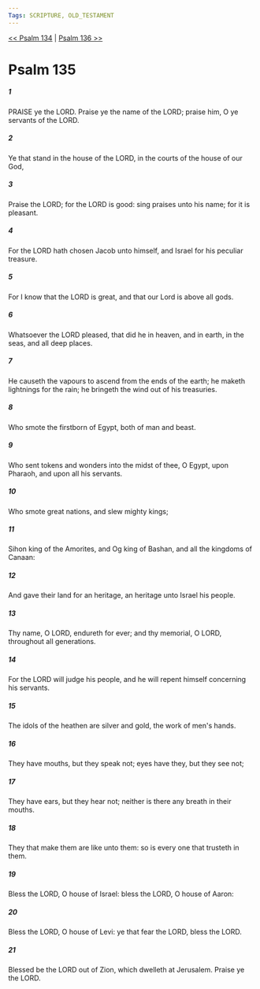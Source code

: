 ```yaml
---
Tags: SCRIPTURE, OLD_TESTAMENT
---
```


[<< Psalm 134](OLD_TESTAMENT/19_Psalms/Psalm_134.md) | [Psalm 136 >>](OLD_TESTAMENT/19_Psalms/Psalm_136.md)

# Psalm 135

##### 1

PRAISE ye the LORD. Praise ye the name of the LORD; praise him, O ye servants of the LORD.

##### 2

Ye that stand in the house of the LORD, in the courts of the house of our God,

##### 3

Praise the LORD; for the LORD is good: sing praises unto his name; for it is pleasant.

##### 4

For the LORD hath chosen Jacob unto himself, and Israel for his peculiar treasure.

##### 5

For I know that the LORD is great, and that our Lord is above all gods.

##### 6

Whatsoever the LORD pleased, that did he in heaven, and in earth, in the seas, and all deep places.

##### 7

He causeth the vapours to ascend from the ends of the earth; he maketh lightnings for the rain; he bringeth the wind out of his treasuries.

##### 8

Who smote the firstborn of Egypt, both of man and beast.

##### 9

Who sent tokens and wonders into the midst of thee, O Egypt, upon Pharaoh, and upon all his servants.

##### 10

Who smote great nations, and slew mighty kings;

##### 11

Sihon king of the Amorites, and Og king of Bashan, and all the kingdoms of Canaan:

##### 12

And gave their land for an heritage, an heritage unto Israel his people.

##### 13

Thy name, O LORD, endureth for ever; and thy memorial, O LORD, throughout all generations.

##### 14

For the LORD will judge his people, and he will repent himself concerning his servants.

##### 15

The idols of the heathen are silver and gold, the work of men's hands.

##### 16

They have mouths, but they speak not; eyes have they, but they see not;

##### 17

They have ears, but they hear not; neither is there any breath in their mouths.

##### 18

They that make them are like unto them: so is every one that trusteth in them.

##### 19

Bless the LORD, O house of Israel: bless the LORD, O house of Aaron:

##### 20

Bless the LORD, O house of Levi: ye that fear the LORD, bless the LORD.

##### 21

Blessed be the LORD out of Zion, which dwelleth at Jerusalem. Praise ye the LORD.
